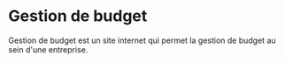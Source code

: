 # Gestion de budget

Gestion de budget est un site internet qui permet la gestion de budget au sein d'une entreprise. 
